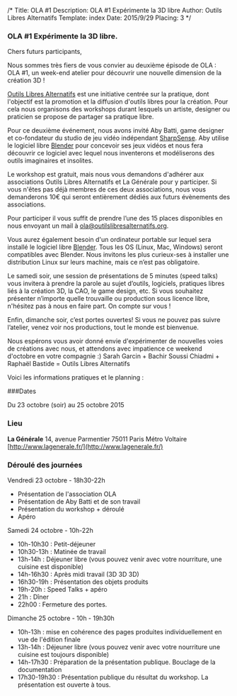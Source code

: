 /*
Title: OLA #1
Description: OLA #1 Expérimente la 3D libre
Author: Outils Libres Alternatifs
Template: index
Date: 2015/9/29
Placing: 3
*/


### OLA #1 Expérimente la 3D libre.

Chers futurs participants,

Nous sommes très fiers de vous convier au deuxième épisode de OLA : OLA #1, un week-end atelier pour découvrir une nouvelle dimension de la création 3D !

[Outils Libres Alternatifs](http://outilslibresalternatifs.org/) est une initiative centrée sur la pratique, dont l'objectif est la promotion et la diffusion d'outils libres pour la création. Pour cela nous organisons des workshops durant lesquels un artiste, designer ou praticien se propose de partager sa pratique libre.

Pour ce deuxième événement, nous avons invité Aby Batti, game designer et co-fondateur du studio de jeu vidéo indépendant [SharpSense](http://www.sharpsense.fr/). Aby utilise le logiciel libre [Blender](http://www.blender.org/) pour concevoir ses jeux vidéos et nous fera découvrir ce logiciel avec lequel nous inventerons et modéliserons des outils imaginaires et insolites.

Le workshop est gratuit, mais nous vous demandons d'adhérer aux associations Outils Libres Alternatifs et La Générale pour y participer. Si vous n'êtes pas déjà membres de ces deux associations, nous vous demanderons 10€ qui seront entièrement dédiés aux futurs évènements des associations.

Pour participer il vous suffit de prendre l’une des 15 places disponibles en nous envoyant un mail à [ola@outilslibresalternatifs.org](mailto:ola@outilslibresalternatifs.org).

Vous aurez également besoin d'un ordinateur portable sur lequel sera installé le logiciel libre [Blender](http://www.blender.org/). Tous les OS (Linux, Mac, Windows) seront compatibles avec Blender. Nous invitons les plus curieux-ses à installer une distribution Linux sur leurs machine, mais ce n’est pas obligatoire.

Le samedi soir, une session de présentations de 5 minutes (speed talks) vous invitera à prendre la parole au sujet d’outils, logiciels, pratiques libres liés à la création 3D, la CAO, le game design, etc. Si vous souhaitez présenter n’importe quelle trouvaille ou production sous licence libre, n'hésitez pas à nous en faire part. On compte sur vous !

Enfin, dimanche soir, c’est portes ouvertes! Si vous ne pouvez pas suivre l’atelier, venez voir nos productions, tout le monde est bienvenue.

Nous espérons vous avoir donné envie d'expérimenter de nouvelles voies de créations avec nous, et attendons avec impatience ce weekend d'octobre en votre compagnie :)
Sarah Garcin + Bachir Soussi Chiadmi + Raphaël Bastide =
Outils Libres Alternatifs

Voici les informations pratiques et le planning :

###Dates

Du 23 octobre (soir) au 25 octobre 2015

### Lieu

**La Générale**
14, avenue Parmentier 75011 Paris
Métro Voltaire
[http://www.lagenerale.fr/](http://www.lagenerale.fr/)

### Déroulé des journées

Vendredi 23 octobre - 18h30-22h

- Présentation de l'association OLA
- Présentation de Aby Batti et de son travail
- Présentation du workshop + déroulé
- Apéro

Samedi 24 octobre - 10h-22h

- 10h-10h30 : Petit-déjeuner
- 10h30-13h : Matinée de travail
- 13h-14h : Déjeuner libre (vous pouvez venir avec votre nourriture, une cuisine est disponible)
- 14h-16h30 : Après midi travail (3D 3D 3D)
- 16h30-19h : Présentation des objets produits
- 19h-20h : Speed Talks + apéro
- 21h : Dîner
- 22h00 : Fermeture des portes.

Dimanche 25 octobre - 10h - 19h30h

- 10h-13h : mise en cohérence des pages produites individuellement en vue de l'édition finale
- 13h-14h : Déjeuner libre (vous pouvez venir avec votre nourriture une cuisine est toujours disponible)
- 14h-17h30 : Préparation de la présentation publique. Bouclage de la documentation
- 17h30-19h30 : Présentation publique du résultat du workshop. La présentation est ouverte à tous.
